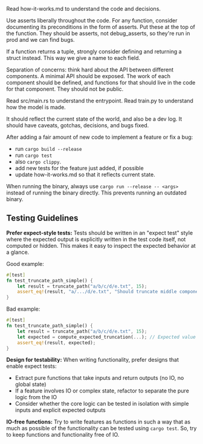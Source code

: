 Read how-it-works.md to understand the code and decisions.

Use asserts liberally throughout the code. For any function, consider documenting its preconditions in the form of asserts. Put these at the top of the function. They should be asserts, not debug_asserts, so they're run in prod and we can find bugs.

If a function returns a tuple, strongly consider defining and returning a struct instead. This way we give a name to each field.

Separation of concerns: think hard about the API between different components. A minimal API should be exposed. The work of each component should be defined, and functions for that should live in the code for that component. They should not be public.

Read src/main.rs to understand the entrypoint. Read train.py to understand how the model is made.

It should reflect the current state of the world, and also be a dev log. It should have caveats, gotchas, decisions, and bugs fixed.

After adding a fair amount of new code to implement a feature or fix a bug:
* run `cargo build --release`
* run `cargo test`
* also `cargo clippy`.
* add new tests for the feature just added, if possible
* update how-it-works.md so that it reflects current state.

When running the binary, always use `cargo run --release -- <args>` instead of running the binary directly. This prevents running an outdated binary.

## Testing Guidelines

**Prefer expect-style tests:** Tests should be written in an "expect test" style where the expected output is explicitly written in the test code itself, not computed or hidden. This makes it easy to inspect the expected behavior at a glance.

Good example:
```rust
#[test]
fn test_truncate_path_simple() {
    let result = truncate_path("a/b/c/d/e.txt", 15);
    assert_eq!(result, "a/.../d/e.txt", "Should truncate middle components");
}
```

Bad example:
```rust
#[test]
fn test_truncate_path_simple() {
    let result = truncate_path("a/b/c/d/e.txt", 15);
    let expected = compute_expected_truncation(...); // Expected value is hidden
    assert_eq!(result, expected);
}
```

**Design for testability:** When writing functionality, prefer designs that enable expect tests:
* Extract pure functions that take inputs and return outputs (no IO, no global state)
* If a feature involves IO or complex state, refactor to separate the pure logic from the IO
* Consider whether the core logic can be tested in isolation with simple inputs and explicit expected outputs

**IO-free functions:** Try to write features as functions in such a way that as much as possible of the functionality can be tested using `cargo test`. So, try to keep functions and functionality free of IO.

